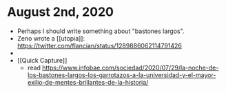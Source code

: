 # August 2nd, 2020
- Perhaps I should write something about "bastones largos".
- Zeno wrote a [[utopia]]: https://twitter.com/flancian/status/1289886062114791426
- 
- [[Quick Capture]]
    - read https://www.infobae.com/sociedad/2020/07/29/la-noche-de-los-bastones-largos-los-garrotazos-a-la-universidad-y-el-mayor-exilio-de-mentes-brillantes-de-la-historia/


